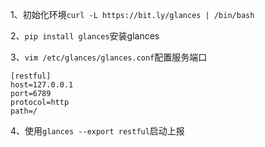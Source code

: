 1、初始化环境`curl -L https://bit.ly/glances | /bin/bash`  

2、`pip install glances`安装glances  

3、`vim /etc/glances/glances.conf`配置服务端口  

    [restful]                                                                                                     
    host=127.0.0.1                                                                                                
    port=6789                                                                                                     
    protocol=http                                                                                                 
    path=/ 

4、使用`glances --export restful`启动上报
